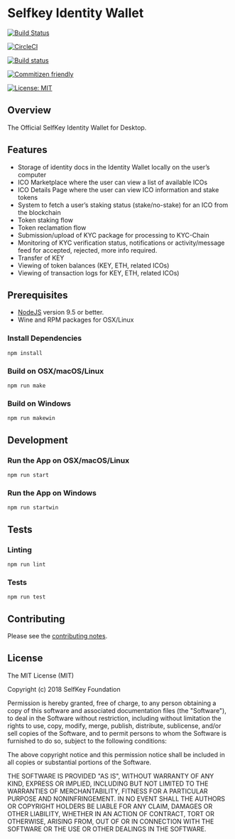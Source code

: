 # Selfkey Identity Wallet

[![Build Status](https://travis-ci.org/altninja/Identity-Wallet.svg?branch=standards)](https://travis-ci.org/altninja/Identity-Wallet)

[![CircleCI](https://circleci.com/gh/altninja/Identity-Wallet.svg?style=svg)](https://circleci.com/gh/altninja/Identity-Wallet)

[![Build status](https://ci.appveyor.com/api/projects/status/1oal9hxddsx3a25f?svg=true)](https://ci.appveyor.com/project/altninja/identity-wallet)

[![Commitizen friendly](https://img.shields.io/badge/commitizen-friendly-brightgreen.svg)](http://commitizen.github.io/cz-cli/)

[![License: MIT](https://img.shields.io/badge/License-MIT-yellow.svg)](https://opensource.org/licenses/MIT)

## Overview

The Official SelfKey Identity Wallet for Desktop.

## Features

* Storage of identity docs in the Identity Wallet locally on the user’s computer
* ICO Marketplace where the user can view a list of available ICOs
* ICO Details Page where the user can view ICO information and stake tokens
* System to fetch a user’s staking status (stake/no-stake) for an ICO from the blockchain
* Token staking flow
* Token reclamation flow
* Submission/upload of KYC package for processing to KYC-Chain
* Monitoring of KYC verification status, notifications or activity/message feed for accepted, rejected, more info required.
* Transfer of KEY
* Viewing of token balances (KEY, ETH, related ICOs)
* Viewing of transaction logs for KEY, ETH, related ICOs)

## Prerequisites

* [NodeJS](https://nodejs.org) version 9.5 or better.
* Wine and RPM packages for OSX/Linux

### Install Dependencies

    npm install

### Build on OSX/macOS/Linux

    npm run make

### Build on Windows

    npm run makewin

## Development

### Run the App on OSX/macOS/Linux

    npm run start

### Run the App on Windows

    npm run startwin

## Tests

### Linting

    npm run lint

### Tests

    npm run test

## Contributing

Please see the [contributing notes](CONTRIBUTING.md).

## License

The MIT License (MIT)

Copyright (c) 2018 SelfKey Foundation

Permission is hereby granted, free of charge, to any person obtaining a copy of this software and associated documentation files (the "Software"), to deal in the Software without restriction, including without limitation the rights to use, copy, modify, merge, publish, distribute, sublicense, and/or sell copies of the Software, and to permit persons to whom the Software is furnished to do so, subject to the following conditions:

The above copyright notice and this permission notice shall be included in all copies or substantial portions of the Software.

THE SOFTWARE IS PROVIDED "AS IS", WITHOUT WARRANTY OF ANY KIND, EXPRESS OR IMPLIED, INCLUDING BUT NOT LIMITED TO THE WARRANTIES OF MERCHANTABILITY, FITNESS FOR A PARTICULAR PURPOSE AND NONINFRINGEMENT. IN NO EVENT SHALL THE AUTHORS OR COPYRIGHT HOLDERS BE LIABLE FOR ANY CLAIM, DAMAGES OR OTHER LIABILITY, WHETHER IN AN ACTION OF CONTRACT, TORT OR OTHERWISE, ARISING FROM, OUT OF OR IN CONNECTION WITH THE SOFTWARE OR THE USE OR OTHER DEALINGS IN THE SOFTWARE.
